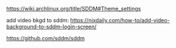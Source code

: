 https://wiki.archlinux.org/title/SDDM#Theme_settings

add video bkgd to sddm: https://nixdaily.com/how-to/add-video-background-to-sddm-login-screen/

https://github.com/sddm/sddm
